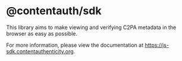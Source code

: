 # @contentauth/sdk

This library aims to make viewing and verifying C2PA metadata in the browser as easy as possible.

For more information, please view the documentation at https://js-sdk.contentauthenticity.org.